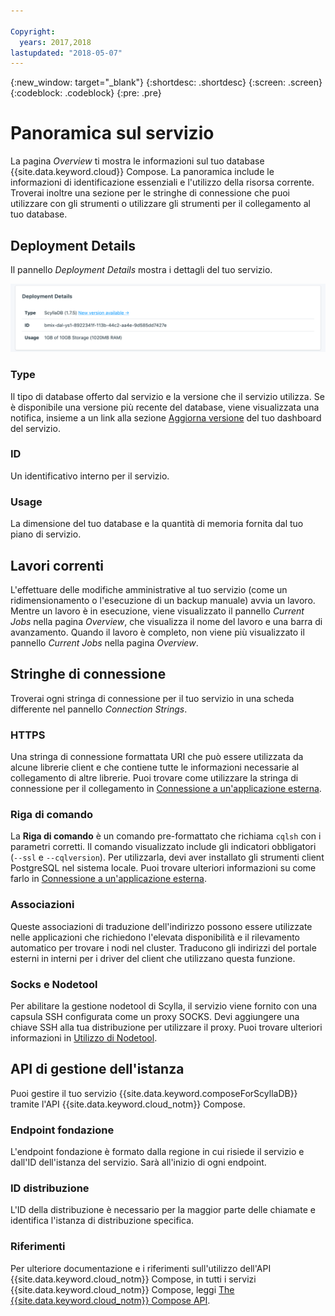 ```yaml
---

Copyright:
  years: 2017,2018
lastupdated: "2018-05-07"
---
```


{:new_window: target="_blank"}
{:shortdesc: .shortdesc}
{:screen: .screen}
{:codeblock: .codeblock}
{:pre: .pre}

# Panoramica sul servizio

La pagina _Overview_ ti mostra le informazioni sul tuo database {{site.data.keyword.cloud}} Compose. La panoramica include le informazioni di identificazione essenziali e l'utilizzo della risorsa corrente. Troverai inoltre una sezione per le stringhe di connessione che puoi utilizzare con gli strumenti o utilizzare gli strumenti per il collegamento al tuo database.

## Deployment Details

Il pannello _Deployment Details_ mostra i dettagli del tuo servizio.

![Deployment Details](./images/scylla-deployment-details.png "Una vista del pannello dei dettagli della distribuzione")

### Type

Il tipo di database offerto dal servizio e la versione che il servizio utilizza. Se è disponibile una versione più recente del database, viene visualizzata una notifica, insieme a un link alla sezione [Aggiorna versione](/docs/services/ComposeForScyllaDB/dashboard-settings.html#upgrade-version) del tuo dashboard del servizio.

### ID

Un identificativo interno per il servizio.

### Usage

La dimensione del tuo database e la quantità di memoria fornita dal tuo piano di servizio.

## Lavori correnti

L'effettuare delle modifiche amministrative al tuo servizio (come un ridimensionamento o l'esecuzione di un backup manuale) avvia un lavoro. Mentre un lavoro è in esecuzione, viene visualizzato il pannello _Current Jobs_ nella pagina _Overview_, che visualizza il nome del lavoro e una barra di avanzamento. Quando il lavoro è completo, non viene più visualizzato il pannello _Current Jobs_ nella pagina _Overview_.

## Stringhe di connessione

Troverai ogni stringa di connessione per il tuo servizio in una scheda differente nel pannello _Connection Strings_.

### HTTPS

Una stringa di connessione formattata URI che può essere utilizzata da alcune librerie client e che contiene tutte le informazioni necessarie al collegamento di altre librerie. Puoi trovare come utilizzare la stringa di connessione per il collegamento in [Connessione a un'applicazione esterna](./connecting-external.html).

### Riga di comando

La **Riga di comando** è un comando pre-formattato che richiama `cqlsh` con i parametri corretti. Il comando visualizzato include gli indicatori obbligatori (`--ssl` e `--cqlversion`).  Per utilizzarla, devi aver installato gli strumenti client PostgreSQL nel sistema locale. Puoi trovare ulteriori informazioni su come farlo in [Connessione a un'applicazione esterna](./connecting-external.html).

### Associazioni
Queste associazioni di traduzione dell'indirizzo possono essere utilizzate nelle applicazioni che richiedono l'elevata disponibilità e il rilevamento automatico per trovare i nodi nel cluster. Traducono gli indirizzi del portale esterni in interni per i driver del client che utilizzano questa funzione.

### Socks e Nodetool
Per abilitare la gestione nodetool di Scylla, il servizio viene fornito con una capsula SSH configurata come un proxy SOCKS. Devi aggiungere una chiave SSH alla tua distribuzione per utilizzare il proxy. Puoi trovare ulteriori informazioni in [Utilizzo di Nodetool](./scylla-nodetool.html).


## API di gestione dell'istanza

Puoi gestire il tuo servizio {{site.data.keyword.composeForScyllaDB}} tramite l'API {{site.data.keyword.cloud_notm}} Compose.

### Endpoint fondazione

L'endpoint fondazione è formato dalla regione in cui risiede il servizio e dall'ID dell'istanza del servizio. Sarà all'inizio di ogni endpoint.

### ID distribuzione

L'ID della distribuzione è necessario per la maggior parte delle chiamate e identifica l'istanza di distribuzione specifica.

### Riferimenti

Per ulteriore documentazione e i riferimenti sull'utilizzo dell'API {{site.data.keyword.cloud_notm}} Compose, in tutti i servizi {{site.data.keyword.cloud_notm}} Compose, leggi [The {{site.data.keyword.cloud_notm}} Compose API](https://www.compose.com/articles/the-ibm-cloud-compose-api/).
